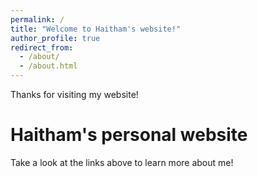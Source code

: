 ```yaml
---
permalink: /
title: "Welcome to Haitham's website!"
author_profile: true
redirect_from: 
  - /about/
  - /about.html
---
```


Thanks for visiting my website!



Haitham's personal website
======
Take a look at the links above to learn more about me!

